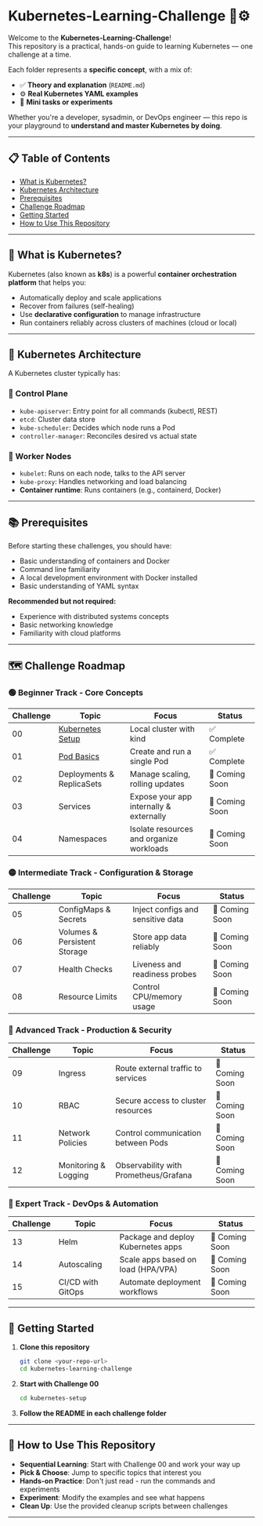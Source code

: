 # Kubernetes-Learning-Challenge 🧠⚙️

Welcome to the **Kubernetes-Learning-Challenge**!  
This repository is a practical, hands-on guide to learning Kubernetes — one challenge at a time.

Each folder represents a **specific concept**, with a mix of:
- ✅ **Theory and explanation** (`README.md`)
- ⚙️ **Real Kubernetes YAML examples**
- 🧪 **Mini tasks or experiments**

Whether you're a developer, sysadmin, or DevOps engineer — this repo is your playground to **understand and master Kubernetes by doing**.

---

## 📋 Table of Contents

- [What is Kubernetes?](#-what-is-kubernetes)
- [Kubernetes Architecture](#-kubernetes-architecture)
- [Prerequisites](#-prerequisites)
- [Challenge Roadmap](#-challenge-roadmap)
- [Getting Started](#-getting-started)
- [How to Use This Repository](#-how-to-use-this-repository)

---

## 🚀 What is Kubernetes?

Kubernetes (also known as **k8s**) is a powerful **container orchestration platform** that helps you:
- Automatically deploy and scale applications
- Recover from failures (self-healing)
- Use **declarative configuration** to manage infrastructure
- Run containers reliably across clusters of machines (cloud or local)

---

## 🧱 Kubernetes Architecture

A Kubernetes cluster typically has:

### 🔹 Control Plane
- `kube-apiserver`: Entry point for all commands (kubectl, REST)
- `etcd`: Cluster data store
- `kube-scheduler`: Decides which node runs a Pod
- `controller-manager`: Reconciles desired vs actual state

### 🔹 Worker Nodes
- `kubelet`: Runs on each node, talks to the API server
- `kube-proxy`: Handles networking and load balancing
- **Container runtime**: Runs containers (e.g., containerd, Docker)

---

## 📚 Prerequisites

Before starting these challenges, you should have:
- Basic understanding of containers and Docker
- Command line familiarity
- A local development environment with Docker installed
- Basic understanding of YAML syntax

**Recommended but not required:**
- Experience with distributed systems concepts
- Basic networking knowledge
- Familiarity with cloud platforms

---

## 🗺️ Challenge Roadmap

### 🟢 **Beginner Track** - Core Concepts
| Challenge | Topic | Focus | Status |
|-----------|-------|-------|--------|
| 00 | [Kubernetes Setup](./kubernetes-setup/) | Local cluster with kind | ✅ Complete |
| 01 | [Pod Basics](./01-pod-basics/) | Create and run a single Pod | ✅ Complete |
| 02 | Deployments & ReplicaSets | Manage scaling, rolling updates | 🚧 Coming Soon |
| 03 | Services | Expose your app internally & externally | 🚧 Coming Soon |
| 04 | Namespaces | Isolate resources and organize workloads | 🚧 Coming Soon |

### 🟡 **Intermediate Track** - Configuration & Storage
| Challenge | Topic | Focus | Status |
|-----------|-------|-------|--------|
| 05 | ConfigMaps & Secrets | Inject configs and sensitive data | 🚧 Coming Soon |
| 06 | Volumes & Persistent Storage | Store app data reliably | 🚧 Coming Soon |
| 07 | Health Checks | Liveness and readiness probes | 🚧 Coming Soon |
| 08 | Resource Limits | Control CPU/memory usage | 🚧 Coming Soon |

### 🔴 **Advanced Track** - Production & Security
| Challenge | Topic | Focus | Status |
|-----------|-------|-------|--------|
| 09 | Ingress | Route external traffic to services | 🚧 Coming Soon |
| 10 | RBAC | Secure access to cluster resources | 🚧 Coming Soon |
| 11 | Network Policies | Control communication between Pods | 🚧 Coming Soon |
| 12 | Monitoring & Logging | Observability with Prometheus/Grafana | 🚧 Coming Soon |

### 🚀 **Expert Track** - DevOps & Automation
| Challenge | Topic | Focus | Status |
|-----------|-------|-------|--------|
| 13 | Helm | Package and deploy Kubernetes apps | 🚧 Coming Soon |
| 14 | Autoscaling | Scale apps based on load (HPA/VPA) | 🚧 Coming Soon |
| 15 | CI/CD with GitOps | Automate deployment workflows | 🚧 Coming Soon |

---

## 🏁 Getting Started

1. **Clone this repository**
   ```bash
   git clone <your-repo-url>
   cd kubernetes-learning-challenge
   ```

2. **Start with Challenge 00**
   ```bash
   cd kubernetes-setup
   ```

3. **Follow the README in each challenge folder**

---

## 📖 How to Use This Repository

- **Sequential Learning**: Start with Challenge 00 and work your way up
- **Pick & Choose**: Jump to specific topics that interest you
- **Hands-on Practice**: Don't just read - run the commands and experiments
- **Experiment**: Modify the examples and see what happens
- **Clean Up**: Use the provided cleanup scripts between challenges

---
